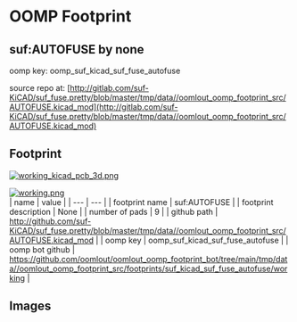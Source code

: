 # OOMP Footprint  
## suf:AUTOFUSE  by none  
  
oomp key: oomp_suf_kicad_suf_fuse_autofuse  
  
source repo at: [http://gitlab.com/suf-KiCAD/suf_fuse.pretty/blob/master/tmp/data//oomlout_oomp_footprint_src/AUTOFUSE.kicad_mod](http://gitlab.com/suf-KiCAD/suf_fuse.pretty/blob/master/tmp/data//oomlout_oomp_footprint_src/AUTOFUSE.kicad_mod)  
## Footprint  
  
[![working_kicad_pcb_3d.png](working_kicad_pcb_3d_600.png)](working_kicad_pcb_3d.png)  
  
[![working.png](working_600.png)](working.png)  
| name | value | 
| --- | --- | 
| footprint name | suf:AUTOFUSE | 
| footprint description | None | 
| number of pads | 9 | 
| github path | http://github.com/suf-KiCAD/suf_fuse.pretty/blob/master/tmp/data//oomlout_oomp_footprint_src/AUTOFUSE.kicad_mod | 
| oomp key | oomp_suf_kicad_suf_fuse_autofuse | 
| oomp bot github | https://github.com/oomlout/oomlout_oomp_footprint_bot/tree/main/tmp/data//oomlout_oomp_footprint_src/footprints/suf_kicad_suf_fuse_autofuse/working | 
## Images  
